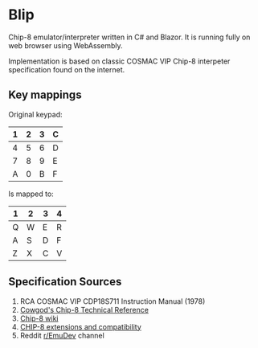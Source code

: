 # Blip

Chip-8 emulator/interpreter written in C# and Blazor. It is running fully on web browser using WebAssembly.

Implementation is based on classic COSMAC VIP Chip-8 interpeter specification found on the internet.

## Key mappings

Original keypad:

| 1 | 2 | 3 | C |
| - | - | - | - |
| 4 | 5 | 6 | D |
| 7 | 8 | 9 | E |
| A | 0 | B | F |

Is mapped to:

| 1 | 2 | 3 | 4 |
| - | - | - | - |
| Q | W | E | R |
| A | S | D | F |
| Z | X | C | V |

## Specification Sources

1. RCA COSMAC VIP CDP18S711 Instruction Manual (1978)
2. [Cowgod's Chip-8 Technical Reference](http://devernay.free.fr/hacks/chip8/C8TECH10.HTM)
3. [Chip-8 wiki](https://github.com/mattmikolay/chip-8/wiki)
4. [CHIP-8 extensions and compatibility](https://chip-8.github.io/extensions/)
5. Reddit [r/EmuDev](https://www.reddit.com/r/EmuDev/) channel



